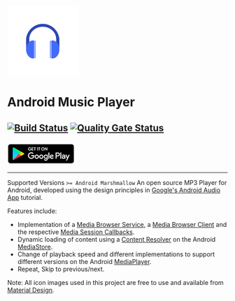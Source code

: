 ![Android MP3 Player](app/src/main/res/mipmap-hdpi/headphone_icon_foreground.png) 
# Android Music Player
## [![Build Status](https://travis-ci.org/goldy1992/Mp3Player.svg?branch=master)](https://travis-ci.org/goldy1992/Mp3Player) [![Quality Gate Status](https://sonarcloud.io/api/project_badges/measure?project=goldy1992_Mp3Player&metric=alert_status)](https://sonarcloud.io/dashboard?id=goldy1992_Mp3Player)
### [![Get it on Google Play](img/play-store-badge.png)](https://play.google.com/store/apps/details?id=com.github.goldy1992.mp3player.full)
---
Supported Versions `>= Android Marshmallow`
An open source MP3 Player for Android, developed using the design principles in [Google's Android Audio App](https://developer.android.com/guide/topics/media-apps/audio-app/building-an-audio-app) tutorial.

Features include:  
- Implementation of a [Media Browser Service](https://developer.android.com/guide/topics/media-apps/audio-app/building-a-mediabrowserservice.html), a [Media Browser Client](https://developer.android.com/guide/topics/media-apps/audio-app/building-a-mediabrowser-client.html) and the respective [Media Session Callbacks](https://developer.android.com/guide/topics/media-apps/audio-app/mediasession-callbacks.html).  
- Dynamic loading of content using a [Content Resolver](https://developer.android.com/guide/topics/providers/content-provider-basics) on the Android [MediaStore](https://developer.android.com/reference/android/provider/MediaStore).  
- Change of playback speed and different implementations to support different versions on the Android [MediaPlayer](https://developer.android.com/reference/android/media/MediaPlayer).  
- Repeat, Skip to previous/next.

Note: All icon images used in this project are free to use and available from [Material Design](http://material.io).
